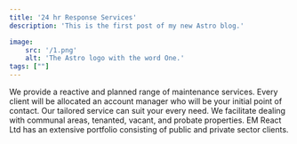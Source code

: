 ```yaml
---
title: '24 hr Response Services'
description: 'This is the first post of my new Astro blog.'

image:
    src: '/1.png' 
    alt: 'The Astro logo with the word One.'
tags: [""]
---
```

We provide a reactive and planned range of maintenance services. Every client will be allocated an account manager who will be your initial point of contact. Our tailored service can suit your every need. We facilitate dealing with communal areas, tenanted, vacant, and probate properties. EM React Ltd has an extensive portfolio consisting of public and private sector clients.
